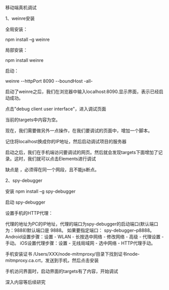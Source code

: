 移动端真机调试

1、weinre安装

全局安装：

npm install –g weinre

局部安装：

npm install weinre

启动：

weinre --httpPort 8090 --boundHost -all-

启动了weinre之后，我们在浏览器中输入localhost:8090.显示界面，表示已经启动成功。

点击"debug client user interface"，进入调试页面

当前的targets中内容为空。

现在，我们需要做另外一点操作，在我们要调试的页面中，增加一个脚本。

<script src="http://localhost:8090/target/target-script-min.js#anonymous"></script>

记住将localhost换成你的IP地址，然后启动调试项目的服务器

启动之后，我们在手机端访问要调试的网页。然后就会发现targets下面增加了记录。这时，我们就可以点击Elements进行调试

缺点是 ，必须得在同一个网段，且不能js断点。

2、spy-debugger

安装 npm install –g spy-debugger

启动 spy-debugger

设置手机的HTTP代理：

代理的地址为PC的IP地址，代理的端口为spy-debugger的启动端口(默认端口为：9888)默认端口是 9888。
如果要指定端口： spy-debugger–p8888。
Android设置步骤：设置 - WLAN - 长按选中网络 - 修改网络 - 高级 - 代理设置 - 手动。
iOS设置代理步骤：设置 - 无线局域网 - 选中网络 - HTTP代理手动。

手机安装证书  /Users/XXX/node-mitmproxy/目录下找到证书node-mitmproxy.ca.crt，发送到手机，然后点击安装

手机访问界面时，启动界面的targets有了内容，开始调试

深入内容等后续研究
